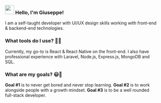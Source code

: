 ### <img src="https://media.giphy.com/media/hvRJCLFzcasrR4ia7z/giphy.gif" width="30px"> Hello, I'm Giuseppe!

I am a self-taught developer with UI/UX design skills working with front-end & backend-end technologies.

### What tools do I use? 👨‍💻

Currently, my go-to is React & React Native on the front-end. I also have professional experience with Laravel, Node.js, Express.js, MongoDB and SQL. 

### What are my goals? 😃🧾

**Goal #1** is to never get bored and never stop learning. **Goal #2** is to work alongside people with a growth mindset. **Goal #3** is to be a well rounded full-stack developer. 

<!--
**ggmele1/ggmele1** is a ✨ _special_ ✨ repository because its `README.md` (this file) appears on your GitHub profile.

Here are some ideas to get you started:

- 🔭 I’m currently working on ...
- 🌱 I’m currently learning ...
- 👯 I’m looking to collaborate on ...
- 🤔 I’m looking for help with ...
- 💬 Ask me about ...
- 📫 How to reach me: ...
- 😄 Pronouns: ...
- ⚡ Fun fact: ...
-->
